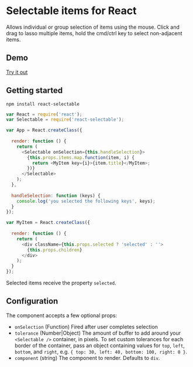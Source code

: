# Selectable items for React

Allows individual or group selection of items using the mouse. Click and drag to lasso multiple items, hold the cmd/ctrl key to select non-adjacent items.

## Demo
[Try it out](http://unclecheese.github.io/react-selectable/example)
## Getting started
```
npm install react-selectable
```

```js
var React = require('react');
var Selectable = require('react-selectable');

var App = React.createClass({
  
  render: function () {
    return (
      <Selectable onSelection={this.handleSelection}>
        {this.props.items.map.function(item, i) {
          return <MyItem key={i}>{item.title}</MyItem>;
        })}
      </Selectable>
    );
  },
  
  handleSelection: function (keys) {
    console.log('you selected the following keys', keys);
  }
});

var MyItem = React.createClass({
  
  render: function () {
    return (
      <div className={this.props.selected ? 'selected' : ''>
        {this.props.children}
      </div>
    );
  }
});
```

Selected items receive the property `selected`.

## Configuration

The component accepts a few optional props:
* `onSelection` (Function) Fired after user completes selection
* `tolerance` (Number|Object) The amount of buffer to add around your `<Selectable />` container, in pixels. To set custom tolerances for each border of the container, pass an object containing values for `top`, `left`, `bottom`, and `right`, e.g. `{ top: 30, left: 40, bottom: 100, right: 0 }`.
* `component` (string) The component to render. Defaults to `div`.
